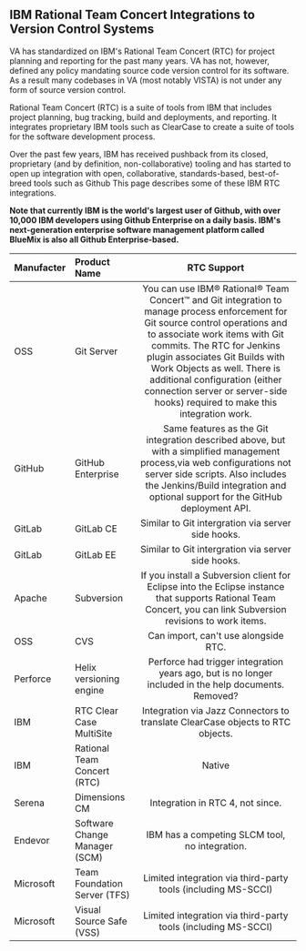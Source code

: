 ## IBM Rational Team Concert Integrations to Version Control Systems

VA has standardized on IBM's Rational Team Concert (RTC) for project planning and reporting for the past many years.  VA has not, however, defined any policy mandating source code version control for its software. As a result many codebases in VA (most notably VISTA) is not under any form of source version control.

Rational Team Concert (RTC)  is a suite of tools from IBM that includes project planning, bug tracking, build and deployments, and reporting. It integrates proprietary IBM tools such as ClearCase to create a suite of tools for the software development process.  

Over the past few years, IBM has received pushback from its closed, proprietary (and by definition, non-collaborative) tooling and has started to open up integration with open, collaborative, standards-based, best-of-breed tools such as Github This page describes some of these IBM RTC integrations.

__Note that currently IBM is the world's largest user of Github,  with over 10,000 IBM developers using Github Enterprise on a daily basis.  IBM's next-generation enterprise software management platform called BlueMix is also all Github Enterprise-based.__



| Manufacter | Product Name | RTC Support | 
|:------- |:------- |:------:|
| OSS | Git Server | You can use IBM® Rational® Team Concert™ and Git integration to manage process enforcement for Git source control operations and to associate work items with Git commits. The RTC for Jenkins plugin associates Git Builds with Work Objects as well. There is additional configuration (either connection server or server-side hooks) required to make this integration work. |
| GitHub | GitHub Enterprise | Same features as the Git integration described above, but with a simplified management process,via web configurations not server side scripts. Also includes the Jenkins/Build integration and optional support for the GitHub deployment API. |
| GitLab | GitLab CE | Similar to Git intergration via server side hooks. |
| GitLab | GitLab EE | Similar to Git intergration via server side hooks. |
| Apache | Subversion | If you install a Subversion client for Eclipse into the Eclipse instance that supports Rational Team Concert, you can link Subversion revisions to work items. |
| OSS | CVS | Can import, can't use alongside RTC. |
| Perforce | Helix versioning engine | Perforce had trigger integration years ago, but is no longer included in the help documents. Removed?  |
| IBM | RTC Clear Case MultiSite | Integration via Jazz Connectors to translate ClearCase objects to RTC objects. |
| IBM | Rational Team Concert (RTC) | Native |
| Serena | Dimensions CM | Integration in RTC 4, not since. |
| Endevor | Software Change Manager (SCM) | IBM has a competing SLCM tool, no integration. |
| Microsoft | Team Foundation Server (TFS) | Limited integration via third-party tools (including MS-SCCI) |
| Microsoft | Visual Source Safe (VSS) | Limited integration via third-party tools (including MS-SCCI) |

